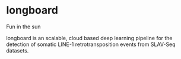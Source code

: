 # longboard
Fun in the sun

longboard is an scalable, cloud based deep learning pipeline for the detection of somatic LINE-1 retrotransposition events from SLAV-Seq datasets.

